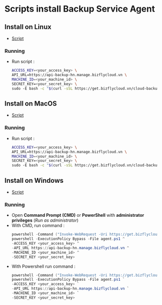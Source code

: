 # Scripts install Backup Service Agent
## **Install on Linux**
- [Script](https://github.com/bizflycloud/bizfly-backup/blob/master/scripts/linux.sh)
### **Running**
- Run script :
    ```sh
    ACCESS_KEY=<your_access_key> \
    API_URL=https://api-backup-hn.manage.bizflycloud.vn \
    MACHINE_ID=<your_machine_id> \
    SECRET_KEY=<your_secret_key> \
    sudo -E bash -c "$(curl -sSL https://get.bizflycloud.vn/cloud-backup/linux.sh)"
    ```
## **Install on MacOS**
- [Script](https://github.com/bizflycloud/bizfly-backup/blob/master/scripts/macos.sh)
### **Running**
- Run script :
    ```sh
    ACCESS_KEY=<your_access_key> \
    API_URL=https://api-backup-hn.manage.bizflycloud.vn \
    MACHINE_ID=<your_machine_id> \
    SECRET_KEY=<your_secret_key> \
    sudo -E bash -c "$(curl -sSL https://get.bizflycloud.vn/cloud-backup/macos.sh)"
    ```
## **Install on Windows**
- [Script](https://github.com/bizflycloud/bizfly-backup/blob/master/scripts/windows.ps1)
### **Running**
- Open **Command Prompt (CMD)** or **PowerShell** with **administrator privileges** (*Run as administrator*)
- With CMD, run command :
    ```powershell
    powershell -Command ("Invoke-WebRequest -Uri https://get.bizflycloud.vn/cloud-backup/windows.ps1 -OutFile agent.ps1") && ^
    powershell -ExecutionPolicy Bypass -File agent.ps1 ^
    -ACCESS_KEY <your_access_key> ^
    -API_URL https://api-backup-hn.manage.bizflycloud.vn ^
    -MACHINE_ID <your_machine_id> ^
    -SECRET_KEY <your_secret_key>
    ```
- With Powershell run command :
    ```powershell
    powershell -Command ("Invoke-WebRequest -Uri https://get.bizflycloud.vn/cloud-backup/windows.ps1 -OutFile agent.ps1") ; `
    powershell -ExecutionPolicy Bypass -File agent.ps1 `
    -ACCESS_KEY <your_access_key> `
    -API_URL https://api-backup-hn.manage.bizflycloud.vn `
    -MACHINE_ID <your_machine_id> `
    -SECRET_KEY <your_secret_key>
    ```